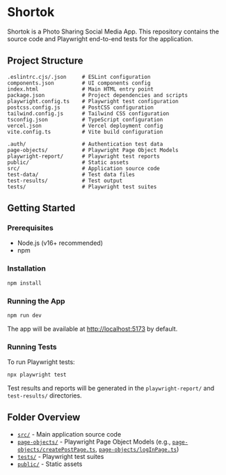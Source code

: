 # Shortok

Shortok is a Photo Sharing Social Media App. This repository contains the source code and Playwright end-to-end tests for the application.

## Project Structure

```
.eslintrc.cjs/.json     # ESLint configuration
components.json         # UI components config
index.html              # Main HTML entry point
package.json            # Project dependencies and scripts
playwright.config.ts    # Playwright test configuration
postcss.config.js       # PostCSS configuration
tailwind.config.js      # Tailwind CSS configuration
tsconfig.json           # TypeScript configuration
vercel.json             # Vercel deployment config
vite.config.ts          # Vite build configuration

.auth/                  # Authentication test data
page-objects/           # Playwright Page Object Models
playwright-report/      # Playwright test reports
public/                 # Static assets
src/                    # Application source code
test-data/              # Test data files
test-results/           # Test output
tests/                  # Playwright test suites
```

## Getting Started

### Prerequisites

- Node.js (v16+ recommended)
- npm

### Installation

```sh
npm install
```

### Running the App

```sh
npm run dev
```

The app will be available at [http://localhost:5173](http://localhost:5173) by default.

### Running Tests

To run Playwright tests:

```sh
npx playwright test
```

Test results and reports will be generated in the `playwright-report/` and `test-results/` directories.

## Folder Overview

- [`src/`](src/) - Main application source code
- [`page-objects/`](page-objects/) - Playwright Page Object Models (e.g., [`page-objects/createPostPage.ts`](page-objects/createPostPage.ts), [`page-objects/logInPage.ts`](page-objects/logInPage.ts))
- [`tests/`](tests/) - Playwright test suites
- [`public/`](public/) - Static assets

